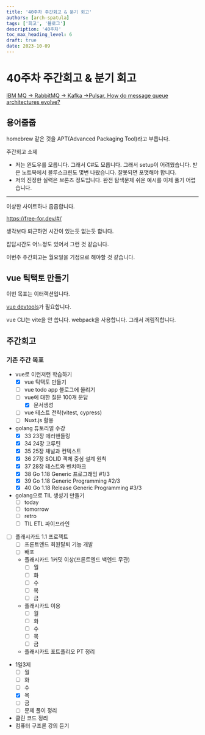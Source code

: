 ```yaml
---
title: '40주차 주간회고 & 분기 회고'
authors: [arch-spatula]
tags: ['회고', '블로그']
description: '40주차'
toc_max_heading_level: 6
draft: true
date: 2023-10-09
---
```


# 40주차 주간회고 & 분기 회고

<!--truncate-->

[IBM MQ -> RabbitMQ -> Kafka ->Pulsar, How do message queue architectures evolve?](https://www.youtube.com/post/UgkxfrN9Q816TaCPdJU87ZWZ0sgrrQFUjbS1)

## 용어줍줍

homebrew 같은 것을 APT(Advanced Packaging Tool)라고 부릅니다.

주간회고 소제

- 저는 윈도우를 모릅니다. 그래서 C#도 모릅니다. 그래서 setup이 어려웠습니다. 받은 노트북에서 블루스크린도 몇번 나왔습니다. 잘못되면 포맷해야 합니다.
- 저의 진정한 실력은 브론즈 정도입니다. 완전 탐색문제 쉬운 예시를 이제 풀기 어렵습니다.

---

이상한 사이트하나 줍줍합니다.

https://free-for.dev/#/

생각보다 퇴근하면 시간이 있는듯 없는듯 합니다.

잡답시간도 어느정도 있어서 그런 것 같습니다.

이번주 주간회고는 월요일을 기점으로 해야할 것 같습니다.

## vue 틱택토 만들기

이번 목표는 이터랙션입니다.

[vue devtools](https://chrome.google.com/webstore/detail/vuejs-devtools/nhdogjmejiglipccpnnnanhbledajbpd/related)가 필요합니다.

vue CLI는 vite을 안 씁니다. webpack을 사용합니다. 그래서 꺼림직합니다.

## 주간회고

### 기존 주간 목표

- vue로 이런저런 학습하기
  - [x] vue 틱택토 만들기
  - [ ] vue todo app 블로그에 올리기
  - [ ] vue에 대한 질문 100개 문답
    - [x] 문서생성
  - [ ] vue 테스트 전략(vitest, cypress)
  - [ ] Nuxt.js 활용
- golang 튜토리얼 수강
  - [x] 33 23장 에러핸들링
  - [x] 34 24장 고루틴
  - [x] 35 25장 채널과 컨텍스트
  - [x] 36 27장 SOLID 객체 중심 설계 원칙
  - [x] 37 28장 테스트와 벤치마크
  - [x] 38 Go 1.18 Generic 프로그래밍 #1/3
  - [x] 39 Go 1.18 Generic Programming #2/3
  - [x] 40 Go 1.18 Release Generic Programming #3/3
- golang으로 TIL 생성기 만들기
  - [ ] today
  - [ ] tomorrow
  - [ ] retro
  - [ ] TIL ETL 파이프라인
- [ ] 플래시카드 1.1 프로젝트
  - [ ] 프론트엔드 회원탈퇴 기능 개발
  - [ ] 배포
  - 플래시카드 1커밋 이상(프론트엔드 백엔드 무관)
    - [ ] 월
    - [ ] 화
    - [ ] 수
    - [ ] 목
    - [ ] 금
  - 플래시카드 이용
    - [ ] 월
    - [ ] 화
    - [ ] 수
    - [ ] 목
    - [ ] 금
  - 플래시카드 포트폴리오 PT 정리
- 1일3제
  - [ ] 월
  - [ ] 화
  - [ ] 수
  - [x] 목
  - [ ] 금
  - [ ] 문제 풀이 정리
- 클린 코드 정리
- 컴퓨터 구조론 강의 듣기
